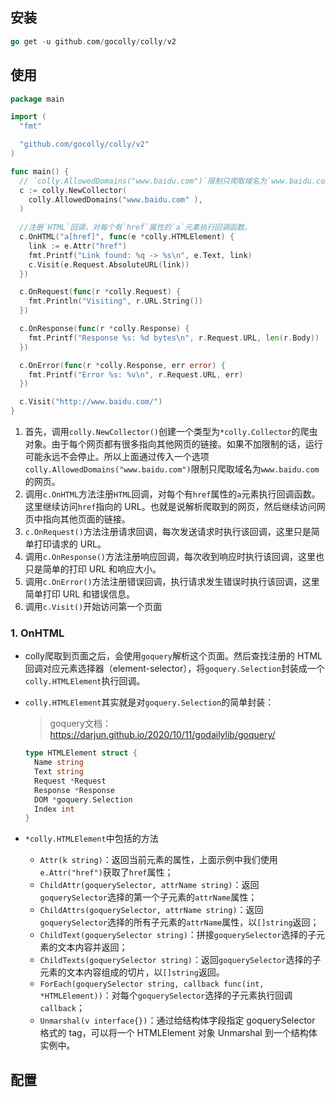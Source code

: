 ## 安装

```go
go get -u github.com/gocolly/colly/v2
```



## 使用

```go
package main

import (
  "fmt"

  "github.com/gocolly/colly/v2"
)

func main() {
  // `colly.AllowedDomains("www.baidu.com")`限制只爬取域名为`www.baidu.com`的网页。
  c := colly.NewCollector(
    colly.AllowedDomains("www.baidu.com" ),
  )
  
  //注册`HTML`回调，对每个有`href`属性的`a`元素执行回调函数。
  c.OnHTML("a[href]", func(e *colly.HTMLElement) {
    link := e.Attr("href")
    fmt.Printf("Link found: %q -> %s\n", e.Text, link)
    c.Visit(e.Request.AbsoluteURL(link))
  })

  c.OnRequest(func(r *colly.Request) {
    fmt.Println("Visiting", r.URL.String())
  })

  c.OnResponse(func(r *colly.Response) {
    fmt.Printf("Response %s: %d bytes\n", r.Request.URL, len(r.Body))
  })

  c.OnError(func(r *colly.Response, err error) {
    fmt.Printf("Error %s: %v\n", r.Request.URL, err)
  })

  c.Visit("http://www.baidu.com/")
}
```

1. 首先，调用`colly.NewCollector()`创建一个类型为`*colly.Collector`的爬虫对象。由于每个网页都有很多指向其他网页的链接。如果不加限制的话，运行可能永远不会停止。所以上面通过传入一个选项`colly.AllowedDomains("www.baidu.com")`限制只爬取域名为`www.baidu.com`的网页。
2. 调用`c.OnHTML`方法注册`HTML`回调，对每个有`href`属性的`a`元素执行回调函数。这里继续访问`href`指向的 URL。也就是说解析爬取到的网页，然后继续访问网页中指向其他页面的链接。
3. `c.OnRequest()`方法注册请求回调，每次发送请求时执行该回调，这里只是简单打印请求的 URL。
4. 调用`c.OnResponse()`方法注册响应回调，每次收到响应时执行该回调，这里也只是简单的打印 URL 和响应大小。
5. 调用`c.OnError()`方法注册错误回调，执行请求发生错误时执行该回调，这里简单打印 URL 和错误信息。
6. 调用`c.Visit()`开始访问第一个页面

### 1. OnHTML

- colly爬取到页面之后，会使用`goquery`解析这个页面。然后查找注册的 HTML 回调对应元素选择器（element-selector），将`goquery.Selection`封装成一个`colly.HTMLElement`执行回调。

- `colly.HTMLElement`其实就是对`goquery.Selection`的简单封装：

  > goquery文档：https://darjun.github.io/2020/10/11/godailylib/goquery/

  ```go
  type HTMLElement struct {
    Name string
    Text string
    Request *Request
    Response *Response
    DOM *goquery.Selection
    Index int
  }
  ```

- `*colly.HTMLElement`中包括的方法

  - `Attr(k string)`：返回当前元素的属性，上面示例中我们使用`e.Attr("href")`获取了`href`属性；
  - `ChildAttr(goquerySelector, attrName string)`：返回`goquerySelector`选择的第一个子元素的`attrName`属性；
  - `ChildAttrs(goquerySelector, attrName string)`：返回`goquerySelector`选择的所有子元素的`attrName`属性，以`[]string`返回；
  - `ChildText(goquerySelector string)`：拼接`goquerySelector`选择的子元素的文本内容并返回；
  - `ChildTexts(goquerySelector string)`：返回`goquerySelector`选择的子元素的文本内容组成的切片，以`[]string`返回。
  - `ForEach(goquerySelector string, callback func(int, *HTMLElement))`：对每个`goquerySelector`选择的子元素执行回调`callback`；
  - `Unmarshal(v interface{})`：通过给结构体字段指定 goquerySelector 格式的 tag，可以将一个 HTMLElement 对象 Unmarshal 到一个结构体实例中。



## 配置